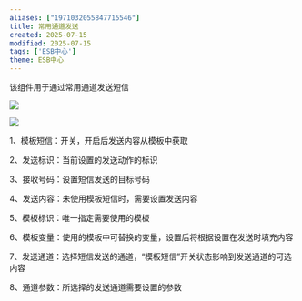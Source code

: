 ```yaml
---
aliases: ["1971032055847715546"]
title: 常用通道发送
created: 2025-07-15
modified: 2025-07-15
tags: ['ESB中心']
theme: ESB中心
---
```


该组件用于通过常用通道发送短信

![](c07b63c4f455b0ab00b0f3dd23963cab.jpg)

![](08c554d3075acaae8128d87660a65916.jpg)

1、模板短信：开关，开启后发送内容从模板中获取

2、发送标识：当前设置的发送动作的标识

3、接收号码：设置短信发送的目标号码

4、发送内容：未使用模板短信时，需要设置发送内容

5、模板标识：唯一指定需要使用的模板

6、模板变量：使用的模板中可替换的变量，设置后将根据设置在发送时填充内容

7、发送通道：选择短信发送的通道，“模板短信”开关状态影响到发送通道的可选内容

8、通道参数：所选择的发送通道需要设置的参数